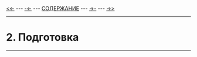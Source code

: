 [<<-](./1-1.md) ---
[-<-](./1-4.md) ---
[СОДЕРЖАНИЕ](./readme.md) ---
[->-](./3-1.md) ---
[->>](./3-1.md)

---

# **2. Подготовка**

---